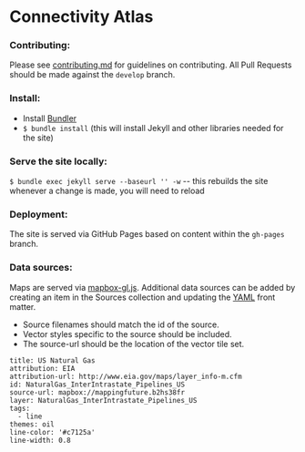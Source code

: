 # Connectivity Atlas

### Contributing:

Please see [contributing.md](https://github.com/developmentseed/connectivity-atlas/blob/develop/contributing.md) for guidelines on contributing. All Pull Requests should be made against the `develop` branch.

### Install:

- Install [Bundler](http://bundler.io/)
- `$ bundle install` (this will install Jekyll and other libraries needed for the site)

### Serve the site locally:

`$ bundle exec jekyll serve --baseurl '' -w` -- this rebuilds the site whenever a change is made, you will need to reload

### Deployment:

The site is served via GitHub Pages based on content within the `gh-pages` branch.


### Data sources:

Maps are served via [mapbox-gl.js](https://github.com/mapbox/mapbox-gl-js/). Additional data sources can be added by creating an item in the Sources collection and updating the [YAML](http://jekyllrb.com/docs/frontmatter/) front matter.
- Source filenames should match the id of the source.
- Vector styles specific to the source should be included.
- The source-url should be the location of the vector tile set.

```
title: US Natural Gas
attribution: EIA
attribution-url: http://www.eia.gov/maps/layer_info-m.cfm
id: NaturalGas_InterIntrastate_Pipelines_US
source-url: mapbox://mappingfuture.b2hs38fr
layer: NaturalGas_InterIntrastate_Pipelines_US
tags:
  - line
themes: oil
line-color: '#c7125a'
line-width: 0.8
```
